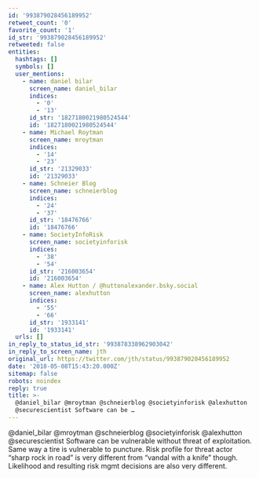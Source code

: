 ```yaml
---
id: '993879028456189952'
retweet_count: '0'
favorite_count: '1'
id_str: '993879028456189952'
retweeted: false
entities:
  hashtags: []
  symbols: []
  user_mentions:
    - name: daniel bilar
      screen_name: daniel_bilar
      indices:
        - '0'
        - '13'
      id_str: '1827180021980524544'
      id: '1827180021980524544'
    - name: Michael Roytman
      screen_name: mroytman
      indices:
        - '14'
        - '23'
      id_str: '21329033'
      id: '21329033'
    - name: Schneier Blog
      screen_name: schneierblog
      indices:
        - '24'
        - '37'
      id_str: '18476766'
      id: '18476766'
    - name: SocietyInfoRisk
      screen_name: societyinforisk
      indices:
        - '38'
        - '54'
      id_str: '216003654'
      id: '216003654'
    - name: Alex Hutton / @huttonalexander.bsky.social
      screen_name: alexhutton
      indices:
        - '55'
        - '66'
      id_str: '1933141'
      id: '1933141'
  urls: []
in_reply_to_status_id_str: '993878338962903042'
in_reply_to_screen_name: jth
original_url: https://twitter.com/jth/status/993879028456189952
date: '2018-05-08T15:43:20.000Z'
sitemap: false
robots: noindex
reply: true
title: >-
  @daniel_bilar @mroytman @schneierblog @societyinforisk @alexhutton
  @securescientist Software can be …
---
```


@daniel_bilar @mroytman @schneierblog @societyinforisk @alexhutton @securescientist Software can be vulnerable without threat of exploitation. Same way a tire is vulnerable to puncture. Risk profile for threat actor “sharp rock in road” is very different from “vandal with a knife” though. Likelihood and resulting risk mgmt decisions are also very different.